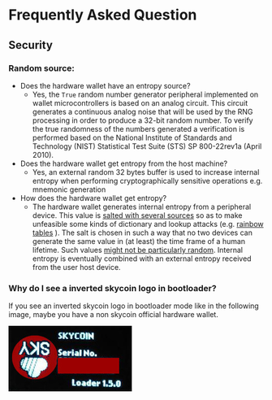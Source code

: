 # Frequently Asked Question

## Security

### Random source:

- Does the hardware wallet have an entropy source?
  * Yes, the `True` random number generator peripheral implemented on wallet
    microcontrollers is based on an analog circuit. This circuit generates a 
    continuous analog noise that will be used by the RNG processing in order to 
    produce a 32-bit random number. To verify the true randomness of the numbers 
    generated a verification is performed based on the
    National Institute of Standards and Technology (NIST) Statistical Test Suite (STS) 
    SP 800-22rev1a (April 2010).
- Does the hardware wallet get entropy from the host machine?
  * Yes, an external random 32 bytes  buffer is used to increase internal entropy
    when performing cryptographically sensitive operations e.g. mnemonic generation
- How does the hardware wallet get entropy?
  * The hardware wallet generates internal entropy from a peripheral device. This value is
    [salted with several sources](https://security.stackexchange.com/questions/73588/does-too-long-a-salt-reduce-the-security-of-a-stored-password-hash)
    so as to make unfeasible some kinds of dictionary and lookup attacks (e.g. [rainbow tables](https://en.wikipedia.org/wiki/Rainbow_table) ).
    The salt is chosen in such a way that no two devices can generate the same value in (at least) the time frame of a human lifetime.
    Such values [might not be particularly random](https://security.stackexchange.com/questions/16117/in-hashing-does-it-matter-how-random-a-salt-is).
    Internal entropy is eventually combined with an external entropy received from the user host device.

### Why do I see a inverted skycoin logo in bootloader?

If you see an inverted skycoin logo in bootloader mode like in the following image, maybe you have a non skycoin official hardware wallet.

![Kiku](images/skycoin_logo_inverted_bootloader.jpg)
